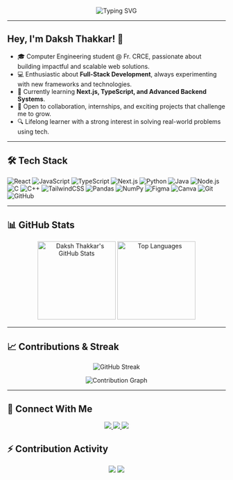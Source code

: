 <!-- Header -->
<p align="center">
  <img src="https://readme-typing-svg.demolab.com?font=Fira+Code&size=28&duration=3000&pause=1000&color=00F7FF&center=true&vCenter=true&width=600&lines=Hi%2C+I'm+Daksh+Thakkar!;Full-Stack+Developer+%F0%9F%9A%80;Always+Learning+New+Things+%F0%9F%94%A5;Let's+Build+Something+Awesome!" alt="Typing SVG" />
</p>

---

## Hey, I'm Daksh Thakkar! 👋  

- 🎓 Computer Engineering student @ Fr. CRCE, passionate about building impactful and scalable web solutions.  
- 💻 Enthusiastic about **Full-Stack Development**, always experimenting with new frameworks and technologies.  
- 🌱 Currently learning **Next.js, TypeScript, and Advanced Backend Systems**.  
- 🤝 Open to collaboration, internships, and exciting projects that challenge me to grow.  
- 🔍 Lifelong learner with a strong interest in solving real-world problems using tech.  

---

## 🛠 Tech Stack  

![React](https://img.shields.io/badge/React-20232A?style=for-the-badge&logo=react&logoColor=61DAFB)
![JavaScript](https://img.shields.io/badge/JavaScript-323330?style=for-the-badge&logo=javascript&logoColor=F7DF1E)
![TypeScript](https://img.shields.io/badge/TypeScript-007ACC?style=for-the-badge&logo=typescript&logoColor=white)
![Next.js](https://img.shields.io/badge/Next.js-000000?style=for-the-badge&logo=nextdotjs&logoColor=white)
![Python](https://img.shields.io/badge/Python-14354C?style=for-the-badge&logo=python&logoColor=white)
![Java](https://img.shields.io/badge/Java-ED8B00?style=for-the-badge&logo=java&logoColor=white)
![Node.js](https://img.shields.io/badge/Node.js-43853D?style=for-the-badge&logo=node.js&logoColor=white)
![C](https://img.shields.io/badge/C-00599C?style=for-the-badge&logo=c&logoColor=white)
![C++](https://img.shields.io/badge/C++-00599C?style=for-the-badge&logo=c%2B%2B&logoColor=white)
![TailwindCSS](https://img.shields.io/badge/Tailwind_CSS-38B2AC?style=for-the-badge&logo=tailwind-css&logoColor=white)
![Pandas](https://img.shields.io/badge/pandas-150458?style=for-the-badge&logo=pandas&logoColor=white)
![NumPy](https://img.shields.io/badge/numpy-013243?style=for-the-badge&logo=numpy&logoColor=white)
![Figma](https://img.shields.io/badge/Figma-F24E1E?style=for-the-badge&logo=figma&logoColor=white)
![Canva](https://img.shields.io/badge/Canva-00C4CC?style=for-the-badge&logo=canva&logoColor=white)
![Git](https://img.shields.io/badge/Git-F05032?style=for-the-badge&logo=git&logoColor=white)
![GitHub](https://img.shields.io/badge/GitHub-100000?style=for-the-badge&logo=github&logoColor=white)

---

## 📊 GitHub Stats  

<p align="center">
  <img src="https://github-readme-stats.vercel.app/api?username=codaksh7&show_icons=true&theme=tokyonight" alt="Daksh Thakkar's GitHub Stats" height="180" />
  <img src="https://github-readme-stats.vercel.app/api/top-langs/?username=codaksh7&layout=compact&theme=gruvbox" alt="Top Languages" height="180" />
</p>

---

## 📈 Contributions & Streak  

<p align="center">
  <img src="https://streak-stats.demolab.com/?user=codaksh7&theme=dark&hide_border=false" alt="GitHub Streak" />
</p>

<p align="center">
  <img src="https://github-readme-activity-graph.vercel.app/graph?username=codaksh7&theme=react-dark&hide_border=true&area=true" alt="Contribution Graph" />
</p>

---

## 🤝 Connect With Me  

<p align="center">
  <a href="https://www.linkedin.com/in/YOUR-LINKEDIN" target="_blank">
    <img src="https://img.shields.io/badge/LinkedIn-0A66C2?style=for-the-badge&logo=linkedin&logoColor=white" />
  </a>
  <a href="mailto:YOUR-EMAIL@gmail.com" target="_blank">
    <img src="https://img.shields.io/badge/Gmail-D14836?style=for-the-badge&logo=gmail&logoColor=white" />
  </a>
  <a href="https://instagram.com/YOUR-INSTAGRAM" target="_blank">
    <img src="https://img.shields.io/badge/Instagram-E4405F?style=for-the-badge&logo=instagram&logoColor=white" />
  </a>
</p>

## ⚡ Contribution Activity  

<p align="center">
  <!-- 3D Contribution Metrics -->
  <img src="https://github-profile-summary-cards.vercel.app/api/cards/profile-details?username=codaksh7&theme=radical" />
  <img src="https://github-profile-summary-cards.vercel.app/api/cards/productive-time?username=codaksh7&theme=radical&utcOffset=5.5" />
</p>

